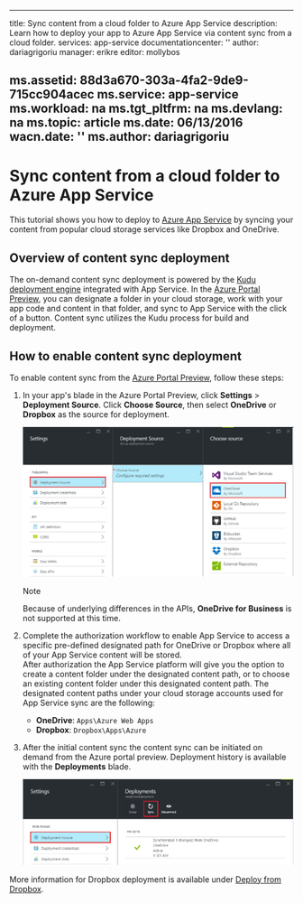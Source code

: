 <!-- not suitable for Mooncake -->

---
title: Sync content from a cloud folder to Azure App Service
description: Learn how to deploy your app to Azure App Service via content sync from a cloud folder.
services: app-service
documentationcenter: ''
author: dariagrigoriu
manager: erikre
editor: mollybos

ms.assetid: 88d3a670-303a-4fa2-9de9-715cc904acec
ms.service: app-service
ms.workload: na
ms.tgt_pltfrm: na
ms.devlang: na
ms.topic: article
ms.date: 06/13/2016
wacn.date: ''
ms.author: dariagrigoriu
---

# Sync content from a cloud folder to Azure App Service
This tutorial shows you how to deploy to [Azure App Service](./app-service-changes-existing-services.md) by syncing your content from popular cloud storage services like Dropbox and OneDrive. 

## <a name="overview"></a>Overview of content sync deployment
The on-demand content sync deployment is powered by the [Kudu deployment engine](https://github.com/projectkudu/kudu/wiki) 
integrated with App Service. In the [Azure Portal Preview](https://portal.azure.cn), you can designate a folder in your cloud storage, 
work with your app code and content in that folder, and sync to App Service with the click of a button. Content sync utilizes the Kudu process for build and deployment. 

## <a name="contentsync"></a>How to enable content sync deployment
To enable content sync from the [Azure Portal Preview](https://portal.azure.cn), follow these steps:

1. In your app's blade in the Azure Portal Preview, click **Settings** > **Deployment Source**. Click **Choose Source**, then select **OneDrive** or **Dropbox** as the source for deployment. 

    ![Content Sync](./media/app-service-deploy-content-sync/deployment_source.png)

    > [!NOTE]
    > Because of underlying differences in the APIs, **OneDrive for Business** is not supported at this time. 
    > 
    > 
2. Complete the authorization workflow to enable App Service to access a specific pre-defined designated path for OneDrive or Dropbox where all of your App Service content will be stored.  
    After authorization the App Service platform will give you the option to create a content folder under the designated content path, or to choose an existing content folder under this designated content path. The designated content paths under your cloud storage accounts used for App Service sync are the following:  

    * **OneDrive**: `Apps\Azure Web Apps` 
    * **Dropbox**: `Dropbox\Apps\Azure`
3. After the initial content sync the content sync can be initiated on demand from the Azure portal preview. Deployment history is available with the **Deployments** blade.

    ![Deployment History](./media/app-service-deploy-content-sync/onedrive_sync.png)

More information for Dropbox deployment is available under [Deploy from Dropbox](http://blogs.msdn.com/b/windowsazure/archive/2013/03/19/new-deploy-to-windows-azure-web-sites-from-dropbox.aspx).